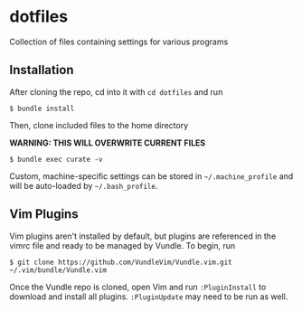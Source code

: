 # dotfiles
Collection of files containing settings for various programs

## Installation

After cloning the repo, cd into it with `cd dotfiles` and run

    $ bundle install

Then, clone included files to the home directory

**WARNING: THIS WILL OVERWRITE CURRENT FILES**

    $ bundle exec curate -v

Custom, machine-specific settings can be stored in `~/.machine_profile` and will be auto-loaded by `~/.bash_profile`.


## Vim Plugins

Vim plugins aren't installed by default, but plugins are referenced in the vimrc file and ready to be managed by Vundle.
To begin, run

    $ git clone https://github.com/VundleVim/Vundle.vim.git ~/.vim/bundle/Vundle.vim

Once the Vundle repo is cloned, open Vim and run `:PluginInstall` to download and install all plugins.
`:PluginUpdate` may need to be run as well.
